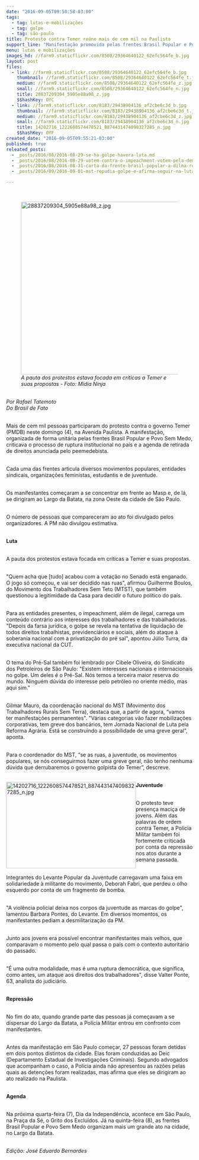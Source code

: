 ```yaml
---
date: "2016-09-05T09:50:58-03:00"
tags:
  - tag: lutas-e-mobilizações
  - tag: golpe
  - tag: são-paulo
title: Protesto contra Temer reúne mais de cem mil na Paulista
support_line: "Manifestação promovida pelas frentes Brasil Popular e Povo Sem Medo também criticou \"ataques a direitos\""
menu: lutas e mobilizações
images_hd: //farm9.staticflickr.com/8508/29364640122_62efc564fe_b.jpg
layout: post
files:
  - link: //farm9.staticflickr.com/8508/29364640122_62efc564fe_b.jpg
    thumbnail: //farm9.staticflickr.com/8508/29364640122_62efc564fe_t.jpg
    medium: //farm9.staticflickr.com/8508/29364640122_62efc564fe_z.jpg
    small: //farm9.staticflickr.com/8508/29364640122_62efc564fe_n.jpg
    title: 28837209304_5905e88a98_z.jpg
    $$hashKey: 0YC
  - link: //farm9.staticflickr.com/8183/29438904136_af2cbe6c3d_b.jpg
    thumbnail: //farm9.staticflickr.com/8183/29438904136_af2cbe6c3d_t.jpg
    medium: //farm9.staticflickr.com/8183/29438904136_af2cbe6c3d_z.jpg
    small: //farm9.staticflickr.com/8183/29438904136_af2cbe6c3d_n.jpg
    title: 14202716_1222608574478521_8874431474098327285_n.jpg
    $$hashKey: 0YF
created_date: "2016-09-05T09:55:21-03:00"
published: true
releated_posts:
  - _posts/2016/08/2016-08-29-se-ha-golpe-havera-luta.md
  - _posts/2016/08/2016-08-29-votem-contra-o-impeachment-votem-pela-democracia-diz-dilma-em-sua-defesa.md
  - _posts/2016/08/2016-08-31-carta-da-frente-brasil-popular-a-dilma-rousseff.md
  - _posts/2016/09/2016-09-01-mst-repudia-golpe-e-afirma-seguir-na-luta-pela-restauracao-da-democracia-brasileira.md

---
```

<p>&nbsp;</p>

<figure class="image"><img alt="28837209304_5905e88a98_z.jpg" height="466" src="//farm9.staticflickr.com/8508/29364640122_62efc564fe_b.jpg" width="700" />
<figcaption><em>A pauta dos protestos estava focada em cr&iacute;ticas a Temer e suas propostas - Foto: M&iacute;dia Ninja</em></figcaption>
</figure>

<p><br />
<em>Por Rafael Tatemoto<br />
Do Brasil de Fato</em></p>

<p><br />
Mais de cem mil pessoas participaram do protesto contra o governo Temer (PMDB) neste domingo (4), na Avenida Paulista. A manifesta&ccedil;&atilde;o, organizada de forma unit&aacute;ria pelas frentes Brasil Popular e Povo Sem Medo, criticava o processo de ruptura institucional no pa&iacute;s e a agenda de retirada de direitos anunciada pelo peemedebista.</p>

<p><br />
Cada uma das frentes articula diversos movimentos populares, entidades sindicais, organiza&ccedil;&otilde;es feministas, estudantis e de juventude.</p>

<p><br />
Os manifestantes come&ccedil;aram a se concentrar em frente ao Masp e, de l&aacute;, se dirigiram ao Largo da Batata, na zona Oeste da cidade de S&atilde;o Paulo.</p>

<p><br />
O n&uacute;mero de pessoas que compareceram ao ato foi divulgado pelos organizadores. A PM n&atilde;o divulgou estimativa.</p>

<p><br />
<strong>Luta</strong></p>

<p><br />
A pauta dos protestos estava focada em cr&iacute;ticas a Temer e suas propostas.</p>

<p><br />
&quot;Quem acha que [tudo] acabou com a vota&ccedil;&atilde;o no Senado est&aacute; enganado. O jogo s&oacute; come&ccedil;ou, e vai ser decidido nas ruas&quot;, afirmou Guilherme Boulos, do Movimento dos Trabalhadores Sem Teto (MTST), que tamb&eacute;m questionou a legitimidade da Casa para decidir o futuro pol&iacute;tico do pa&iacute;s.</p>

<p><br />
Para as entidades presentes, o impeachment, al&eacute;m de ilegal, carrega um conte&uacute;do contr&aacute;rio aos interesses dos trabalhadores e das trabalhadoras. &quot;Depois da farsa jur&iacute;dica, o golpe se revela na tentativa de liquida&ccedil;&atilde;o de todos direitos trabalhistas, previdenci&aacute;rios e sociais, al&eacute;m do ataque &agrave; soberania nacional com a privatiza&ccedil;&atilde;o do pr&eacute; sal&quot;, apontou J&uacute;lio Turra, da executiva nacional da CUT.</p>

<p><br />
O tema do Pr&eacute;-Sal tamb&eacute;m foi lembrado por Cibele Oliveira, do Sindicato dos Petroleiros de S&atilde;o Paulo: &quot;Existem interesses nacionais e internacionais no golpe. Um deles &eacute; o Pr&eacute;-Sal. N&oacute;s temos a terceira maior reserva do mundo. Ningu&eacute;m d&uacute;vida do interesse pelo petr&oacute;leo no oriente m&eacute;dio, mas aqui sim.&quot;</p>

<p><br />
Gilmar Mauro, da coordena&ccedil;&atilde;o nacional do MST (Movimento dos Trabalhadores Rurais Sem Terra), destaca que, a partir de agora, &ldquo;vamos ter manifesta&ccedil;&otilde;es permanentes&quot;. &quot;V&aacute;rias categorias v&atilde;o fazer mobiliza&ccedil;&otilde;es corporativas, tem greve dos banc&aacute;rios, tem Jornada Nacional de Luta pela Reforma Agr&aacute;ria. Est&aacute; se construindo a possibilidade de uma greve geral&rdquo;, aponta.</p>

<p><br />
Para o coordenador do MST, &ldquo;se as ruas, a juventude, os movimentos populares, se n&oacute;s conseguirmos fazer uma greve geral, n&atilde;o tenho nenhuma d&uacute;vida que derrubaremos o governo golpista do Temer&rdquo;, descreve.<br />
&nbsp;</p>

<p><img alt="14202716_1222608574478521_8874431474098327285_n.jpg" height="233" src="//farm9.staticflickr.com/8183/29438904136_af2cbe6c3d_b.jpg" style="float:left" width="350" /><strong>Juventude</strong></p>

<p><br />
O protesto teve presen&ccedil;a maci&ccedil;a de jovens. Al&eacute;m das palavras de ordem contra Temer, a Pol&iacute;cia Militar tamb&eacute;m foi fortemente criticada por conta da repress&atilde;o nos atos durante a semana passada.</p>

<p><br />
Integrantes do Levante Popular da Juventude carregavam uma faixa em solidariedade &agrave; militante do movimento, Deborah Fabri, que perdeu o olho esquerdo por conta de um fragmento de bomba.</p>

<p><br />
&quot;A viol&ecirc;ncia policial deixa nos corpos da juventude as marcas do golpe&quot;, lamentou Barbara Pontes, do Levante. Em diversos momentos, os manifestantes pediam a desmilitariza&ccedil;&atilde;o da PM.</p>

<p><br />
Junto aos jovens era poss&iacute;vel encontrar manifestantes mais velhos, que comparavam o momento pelo qual passa o pa&iacute;s com o contexto autorit&aacute;rio do passado.</p>

<p><br />
&quot;&Eacute; uma outra modalidade, mas &eacute; uma ruptura democr&aacute;tica, que significa, como antes, um ataque aos direitos dos trabalhadores&quot;, disse Valter Ponte, 63, analista do judici&aacute;rio.</p>

<p><br />
<strong>Repress&atilde;o</strong></p>

<p><br />
No fim do ato, quando grande parte das pessoas j&aacute; come&ccedil;avam a se dispersar do Largo da Batata, a Pol&iacute;cia Militar entrou em confronto com manifestantes.</p>

<p><br />
Antes da manifesta&ccedil;&atilde;o em S&atilde;o Paulo come&ccedil;ar, 27 pessoas foram detidas em dois pontos distintos da cidade. Elas foram conduzidas ao Deic (Departamento Estadual de Investiga&ccedil;&otilde;es Criminais). Segundo advogados que acompanham o caso, a Pol&iacute;cia ainda n&atilde;o apresentou as raz&otilde;es pelas quais as deten&ccedil;&otilde;es foram realizadas, mas afirma que eles se dirigiram ao ato realizado na Paulista.</p>

<p><br />
<strong>Agenda</strong></p>

<p><br />
Na pr&oacute;xima quarta-feira (7), Dia da Independ&ecirc;ncia, acontece em S&atilde;o Paulo, na Pra&ccedil;a da S&eacute;, o Grito dos Exclu&iacute;dos. J&aacute; na quinta-feira (8), as frentes Brasil Popular e Povo Sem Medo organizam mais um grande ato na cidade, no Largo da Batata.</p>

<p><br />
<em>Edi&ccedil;&atilde;o: Jos&eacute; Eduardo Bernardes</em></p>
